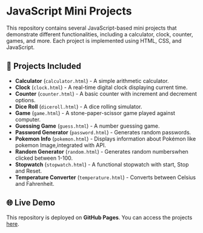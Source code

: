 
# JavaScript Mini Projects  

This repository contains several JavaScript-based mini projects that demonstrate different functionalities, including a calculator, clock, counter, games, and more. Each project is implemented using HTML, CSS, and JavaScript.  

## 🚀 Projects Included  

- **Calculator** (`calculator.html`) - A simple arithmetic calculator.  
- **Clock** (`clock.html`) - A real-time digital clock displaying current time.  
- **Counter** (`counter.html`) - A basic counter with increment and decrement options.  
- **Dice Roll** (`diceroll.html`) - A dice rolling simulator.  
- **Game** (`game.html`) - A stone-paper-scissor game played against computer.  
- **Guessing Game** (`guess.html`) - A number guessing game.  
- **Password Generator** (`password.html`) - Generates random passwords.  
- **Pokemon Info** (`pokemon.html`) - Displays information about Pokémon like pokemon Image,integrated with API.  
- **Random Generator** (`random.html`) - Generates random numberswhen clicked between 1-100.  
- **Stopwatch** (`stopwatch.html`) - A functional stopwatch with start, Stop and Reset.  
- **Temperature Converter** (`temperature.html`) - Converts between Celsius and Fahrenheit.  

## 🌐 Live Demo  

This repository is deployed on **GitHub Pages**. You can access the projects [here](https://shreyadevadigak.github.io/JS-Projects/).  
  
